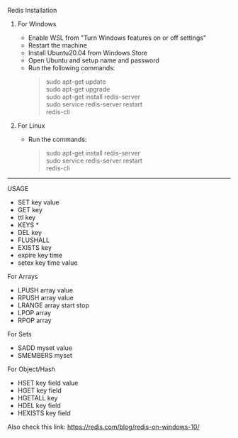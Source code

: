 Redis Installation

1) For Windows
	- Enable WSL from "Turn Windows features on or off settings"
	- Restart the machine
	- Install Ubuntu20.04 from Windows Store
	- Open Ubuntu and setup name and password
	- Run the following commands:
		> sudo apt-get update <br>
		> sudo apt-get upgrade <br>
		> sudo apt-get install redis-server <br>
		> sudo service redis-server restart <br>
		> redis-cli <br>

2) For Linux
	- Run the commands:
		> sudo apt-get install redis-server <br>
		> sudo service redis-server restart <br>
		> redis-cli <br>

-----------------------------------------------------------------------

USAGE

- SET key value
- GET key
- ttl key
- KEYS *
- DEL key
- FLUSHALL
- EXISTS key
- expire key time  
- setex key time value

<!-- OTP: "jhdsuahdfdfna213342" -->
	

For Arrays

- LPUSH array value
- RPUSH array value
- LRANGE array start stop
- LPOP array
- RPOP array



For Sets

- SADD myset value 
- SMEMBERS myset


For Object/Hash

- HSET key field value 
- HGET key field
- HGETALL key
- HDEL key field
- HEXISTS key field

Also check this link:
https://redis.com/blog/redis-on-windows-10/

